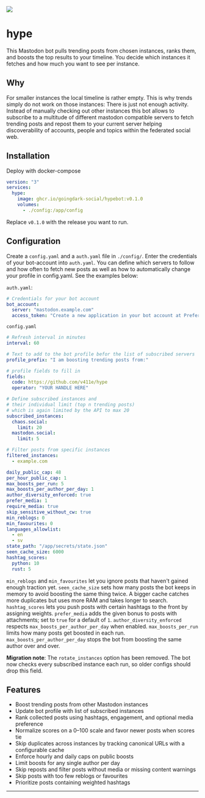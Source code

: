 ![](./res/hype_header.png)

# hype

This Mastodon bot pulls trending posts from chosen instances, ranks them, and boosts the top results to your timeline. You decide which instances it fetches and how much you want to see per instance.

## Why

For smaller instances the local timeline is rather empty. This is why trends simply do not work on those instances: There is just not enough activity. Instead of manually checking out other instances this bot allows to subscribe to a multitude of different mastodon compatible servers to fetch trending posts and repost them to your current server helping discoverability of accounts, people and topics within the federated social web.

## Installation

Deploy with docker-compose

```yaml
version: "3"
services:
  hype:
    image: ghcr.io/goingdark-social/hypebot:v0.1.0
    volumes:
      - ./config:/app/config
```
Replace `v0.1.0` with the release you want to run.

## Configuration

Create a `config.yaml` and a `auth.yaml` file in `./config/`. Enter the credentials of your bot-account into `auth.yaml`. You can define which servers to follow and how often to fetch new posts as well as how to automatically change your profile in config.yaml. See the examples below:

`auth.yaml`:

```yaml
# Credentials for your bot account
bot_account:
  server: "mastodon.example.com"
  access_token: "Create a new application in your bot account at Preferences -> Development"
```

`config.yaml`

```yaml
# Refresh interval in minutes
interval: 60

# Text to add to the bot profile befor the list of subscribed servers
profile_prefix: "I am boosting trending posts from:"

# profile fields to fill in
fields:
  code: https://github.com/v411e/hype
  operator: "YOUR HANDLE HERE"

# Define subscribed instances and
# their individual limit (top n trending posts)
# which is again limited by the API to max 20
subscribed_instances:
  chaos.social:
    limit: 20
  mastodon.social:
    limit: 5

# Filter posts from specific instances
filtered_instances:
  - example.com

daily_public_cap: 48
per_hour_public_cap: 1
max_boosts_per_run: 5
max_boosts_per_author_per_day: 1
author_diversity_enforced: true
prefer_media: 1
require_media: true
skip_sensitive_without_cw: true
min_reblogs: 0
min_favourites: 0
languages_allowlist:
  - en
  - sv
state_path: "/app/secrets/state.json"
seen_cache_size: 6000
hashtag_scores:
  python: 10
  rust: 5
```

`min_reblogs` and `min_favourites` let you ignore posts that haven't gained enough traction yet.
`seen_cache_size` sets how many posts the bot keeps in memory to avoid boosting the same thing twice. A bigger cache catches more duplicates but uses more RAM and takes longer to search.
`hashtag_scores` lets you push posts with certain hashtags to the front by assigning weights.
`prefer_media` adds the given bonus to posts with attachments; set to `true` for a default of `1`.
`author_diversity_enforced` respects `max_boosts_per_author_per_day` when enabled.
`max_boosts_per_run` limits how many posts get boosted in each run.
`max_boosts_per_author_per_day` stops the bot from boosting the same author over and over.

**Migration note**: The `rotate_instances` option has been removed. The bot now checks every subscribed instance each run, so older configs should drop this field.

## Features

- Boost trending posts from other Mastodon instances
- Update bot profile with list of subscribed instances
- Rank collected posts using hashtags, engagement, and optional media preference
- Normalize scores on a 0–100 scale and favor newer posts when scores tie
- Skip duplicates across instances by tracking canonical URLs with a configurable cache
- Enforce hourly and daily caps on public boosts
- Limit boosts for any single author per day
- Skip reposts and filter posts without media or missing content warnings
- Skip posts with too few reblogs or favourites
- Prioritize posts containing weighted hashtags

---
 
